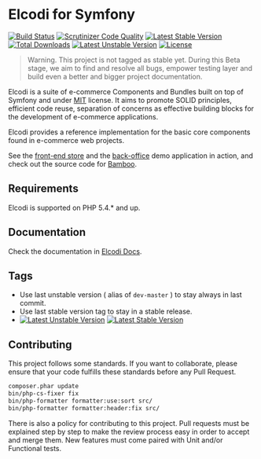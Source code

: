 Elcodi for Symfony
===================
[![Build Status](https://travis-ci.org/elcodi/elcodi.svg?branch=master)](https://travis-ci.org/elcodi/elcodi)
[![Scrutinizer Code Quality](https://scrutinizer-ci.com/g/elcodi/elcodi/badges/quality-score.png?b=master)](https://scrutinizer-ci.com/g/elcodi/elcodi/?branch=master)
[![Latest Stable Version](https://poser.pugx.org/elcodi/elcodi/v/stable.png)](https://packagist.org/packages/elcodi/elcodi)
[![Total Downloads](https://poser.pugx.org/elcodi/elcodi/downloads.png)](https://packagist.org/packages/elcodi/elcodi)
[![Latest Unstable Version](https://poser.pugx.org/elcodi/elcodi/v/unstable.png)](https://packagist.org/packages/elcodi/elcodi)
[![License](https://poser.pugx.org/elcodi/elcodi/license.png)](https://packagist.org/packages/elcodi/elcodi)

> Warning. This project is not tagged as stable yet. During this Beta stage, we
> aim to find and resolve all bugs, empower testing layer and build even a 
> better and bigger project documentation.

Elcodi is a suite of e-commerce Components and Bundles built on top of Symfony 
and under [MIT](http://opensource.org/licenses/MIT) license.
It aims to promote SOLID principles, efficient code reuse, separation of 
concerns as effective building blocks for the development of e-commerce 
applications.

Elcodi provides a reference implementation for the basic core components found 
in e-commerce web projects.

See the [front-end store](http://bamboo.elcodi.com) and the 
[back-office](http://bamboo.elcodi.com/admin) demo application in action, and 
check out the source code for [Bamboo](https://github.com/elcodi/bamboo).

Requirements
------------

Elcodi is supported on PHP 5.4.* and up.


Documentation
-------------

Check the documentation in [Elcodi Docs](http://elcodi.io/docs).

Tags
----

* Use last unstable version ( alias of `dev-master` ) to stay always in last commit.
* Use last stable version tag to stay in a stable release.
* [![Latest Unstable Version](https://poser.pugx.org/elcodi/elcodi/v/unstable.png)](https://packagist.org/packages/elcodi/elcodi)  [![Latest Stable Version](https://poser.pugx.org/elcodi/elcodi/v/stable.png)](https://packagist.org/packages/elcodi/elcodi)

Contributing
------------

This project follows some standards. If you want to collaborate, please ensure
that your code fulfills these standards before any Pull Request.

``` bash
composer.phar update
bin/php-cs-fixer fix
bin/php-formatter formatter:use:sort src/
bin/php-formatter formatter:header:fix src/
```

There is also a policy for contributing to this project. Pull requests must
be explained step by step to make the review process easy in order to
accept and merge them. New features must come paired with Unit and/or Functional
tests.
